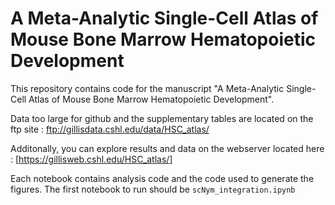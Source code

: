 # A Meta-Analytic Single-Cell Atlas of Mouse Bone Marrow Hematopoietic Development

This repository contains code for the manuscript "A Meta-Analytic Single-Cell Atlas of Mouse Bone Marrow Hematopoietic Development". 

Data too large for github and the supplementary tables are located on the ftp site : ftp://gillisdata.cshl.edu/data/HSC_atlas/

Additonally, you can explore results and data on the webserver located here : [https://gillisweb.cshl.edu/HSC_atlas/]

Each notebook contains analysis code and the code used to generate the figures. The first notebook to run should be `scNym_integration.ipynb`


